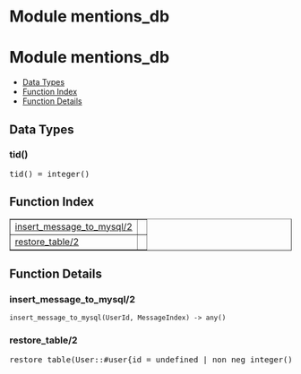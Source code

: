 Module mentions_db
==================


<h1>Module mentions_db</h1>

* [Data Types](#types)
* [Function Index](#index)
* [Function Details](#functions)







<h2><a name="types">Data Types</a></h2>





<h3 class="typedecl"><a name="type-tid">tid()</a></h3>




<pre>tid() = integer()</pre>


<h2><a name="index">Function Index</a></h2>



<table width="100%" border="1" cellspacing="0" cellpadding="2" summary="function index"><tr><td valign="top"><a href="#insert_message_to_mysql-2">insert_message_to_mysql/2</a></td><td></td></tr><tr><td valign="top"><a href="#restore_table-2">restore_table/2</a></td><td></td></tr></table>




<h2><a name="functions">Function Details</a></h2>


<a name="insert_message_to_mysql-2"></a>

<h3>insert_message_to_mysql/2</h3>





`insert_message_to_mysql(UserId, MessageIndex) -> any()`

<a name="restore_table-2"></a>

<h3>restore_table/2</h3>





<pre>restore_table(User::#user{id = undefined | non_neg_integer(), status = atom(), pid = undefined | pid(), name = undefined | binary(), mail = undefined | binary(), password = undefined | binary()}, Tid::<a href="#type-tid">tid()</a>) -> ok</pre>
<br></br>


